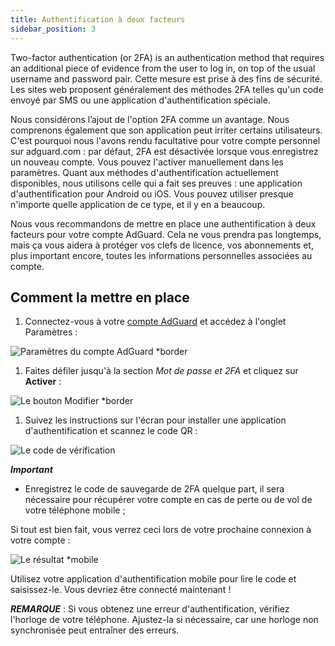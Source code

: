 ```yaml
---
title: Authentification à deux facteurs
sidebar_position: 3
---
```


Two-factor authentication (or 2FA) is an authentication method that requires an additional piece of evidence from the user to log in, on top of the usual username and password pair. Cette mesure est prise à des fins de sécurité. Les sites web proposent généralement des méthodes 2FA telles qu'un code envoyé par SMS ou une application d'authentification spéciale.

Nous considérons l’ajout de l'option 2FA comme un avantage. Nous comprenons également que son application peut irriter certains utilisateurs. C'est pourquoi nous l'avons rendu facultative pour votre compte personnel sur adguard.com : par défaut, 2FA est désactivée lorsque vous enregistrez un nouveau compte. Vous pouvez l'activer manuellement dans les paramètres. Quant aux méthodes d'authentification actuellement disponibles, nous utilisons celle qui a fait ses preuves : une application d'authentification pour Android ou iOS. Vous pouvez utiliser presque n'importe quelle application de ce type, et il y en a beaucoup.

Nous vous recommandons de mettre en place une authentification à deux facteurs pour votre compte AdGuard. Cela ne vous prendra pas longtemps, mais ça vous aidera à protéger vos clefs de licence, vos abonnements et, plus important encore, toutes les informations personnelles associées au compte.

## Comment la mettre en place

1. Connectez-vous à votre [ compte AdGuard](https://auth.adguard.com/login.html) et accédez à l'onglet Paramètres :

![Paramètres du compte AdGuard *border](https://cdn.adtidy.org/content/kb/ad_blocker/general/account_settings.png)

1. Faites défiler jusqu'à la section *Mot de passe et 2FA* et cliquez sur **Activer** :

![Le bouton Modifier *border](https://cdn.adtidy.org/content/kb/ad_blocker/general/2fa_new.png)

1. Suivez les instructions sur l'écran pour installer une application d'authentification et scannez le code QR :

![Le code de vérification](https://cdn.adtidy.org/content/kb/ad_blocker/general/2fa_enable.png)

***Important***

- Enregistrez le code de sauvegarde de 2FA quelque part, il sera nécessaire pour récupérer votre compte en cas de perte ou de vol de votre téléphone mobile ;

Si tout est bien fait, vous verrez ceci lors de votre prochaine connexion à votre compte :

![Le résultat *mobile](https://cdn.adtidy.org/content/kb/ad_blocker/general/2fa_success.png)

Utilisez votre application d'authentification mobile pour lire le code et saisissez-le. Vous devriez être connecté maintenant !

***REMARQUE*** : Si vous obtenez une erreur d'authentification, vérifiez l'horloge de votre téléphone. Ajustez-la si nécessaire, car une horloge non synchronisée peut entraîner des erreurs.
